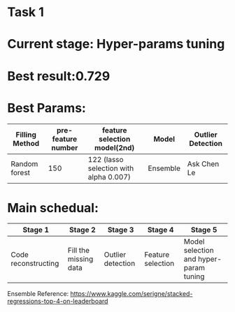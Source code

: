 # Task 1

Current stage: Hyper-params tuning
===================================

Best result:0.729
=================

Best Params:
=================
<table>
  <thead>
    <tr>
      <th>Filling Method</th>
      <th>pre-feature number</th>
      <th>feature selection model(2nd)</th>
      <th>Model</th>
      <th>Outlier Detection</th>
    </tr>
  </thead>
  <tbody>
    <tr>
      <td>Random forest</td>
      <td>150</td>
      <td>122 (lasso selection with alpha 0.007)</td>
      <td>Ensemble</td>
      <td>Ask Chen Le</td>
    </tr>
  </tbody>
</table>

Main schedual:
==============
<table>
  <thead>
    <tr>
      <th>Stage 1</th>
      <th>Stage 2</th>
      <th>Stage 3</th>
      <th>Stage 4</th>
      <th>Stage 5</th>
    </tr>
  </thead>
  <tbody>
    <tr>
      <td>Code reconstructing</td>
      <td>Fill the missing data</td>
      <td>Outlier detection</td>
      <td>Feature selection</td>
      <td>Model selection and hyper-param tuning</td>
    </tr>
  </tbody>
</table>

Ensemble Reference:
https://www.kaggle.com/serigne/stacked-regressions-top-4-on-leaderboard
